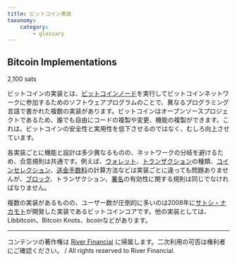 ```yaml
---
title: ビットコイン実装
taxonomy:
    category:
        - glossary
---
```


## Bitcoin Implementations
2,100 sats

ビットコインの実装とは、[ビットコインノード](http://lostinbitcoin.jp.testrs.jp/staging/glossary/bitcoin_node/)を実行してビットコインネットワークに参加するためのソフトウェアプログラムのことで、異なるプログラミング言語で書かれた複数の実装があります。ビットコインはオープンソースプロジェクトであるため、誰でも自由にコードの複製や変更、機能の複製ができます。これは、ビットコインの安全性と実用性を低下させるのではなく、むしろ向上させています。

各実装ごとに機能と設計は多少異なるものの、ネットワークの分岐を避けるため、合意規則は共通です。例えば、[ウォレット](http://lostinbitcoin.jp.testrs.jp/staging/glossary/wallet/)、[トランザクション](http://lostinbitcoin.jp.testrs.jp/staging/glossary/transaction/)の種類、[コインセレクション](http://lostinbitcoin.jp.testrs.jp/staging/glossary/coin_selection/)、[送金手数料](http://lostinbitcoin.jp.testrs.jp/staging/glossary/transaction_fee/)の計算方法などは実装ごとに違っても問題ありませんが、[ブロック](http://lostinbitcoin.jp.testrs.jp/staging/glossary/block/)、トランザクション、[署名](http://lostinbitcoin.jp.testrs.jp/staging/glossary/signature/)の有効性に関する規則は同じでなければなりません。

複数の実装があるものの、ユーザー数が圧倒的に多いのは2008年に[サトシ・ナカモト](http://lostinbitcoin.jp.testrs.jp/staging/glossary/satoshi_nakamoto/)が開発した実装であるビットコインコアです。他の実装としては、Libbitcoin、Bitcoin Knots、bcoinなどがあります。

---
コンテンツの著作権は [River Financial](https://river.com/) に帰属します。二次利用の可否は権利者にご確認ください。 / All rights reserved to River Financial.
